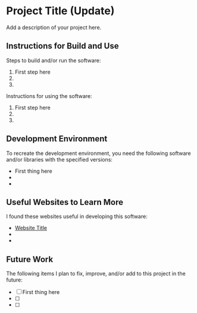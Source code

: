 # Project Title (Update)

Add a description of your project here.

## Instructions for Build and Use

Steps to build and/or run the software:

1. First step here
2.
3.

Instructions for using the software:

1. First step here
2.
3.

## Development Environment

To recreate the development environment, you need the following software and/or libraries with the specified versions:

- First thing here
-
-

## Useful Websites to Learn More

I found these websites useful in developing this software:

- [Website Title](Link)
-
-

## Future Work

The following items I plan to fix, improve, and/or add to this project in the future:

- [ ] First thing here
- [ ]
- [ ]

